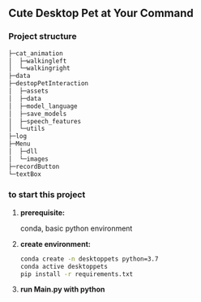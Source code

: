 ## Cute Desktop Pet at Your Command 


###  Project structure
```python
├─cat_animation
│  ├─walkingleft
│  └─walkingright
├─data
├─destopPetInteraction
│  ├─assets
│  ├─data
│  ├─model_language
│  ├─save_models
│  ├─speech_features
│  └─utils
├─log
├─Menu
│  ├─dll
│  └─images
├─recordButton
└─textBox
   ```

### to start this project

1. **prerequisite:**

   conda, basic python environment  

2. **create environment:**

   ```sh
   conda create -n desktoppets python=3.7
   conda active desktoppets
   pip install -r requirements.txt
   ```

3. **run Main.py with python**



